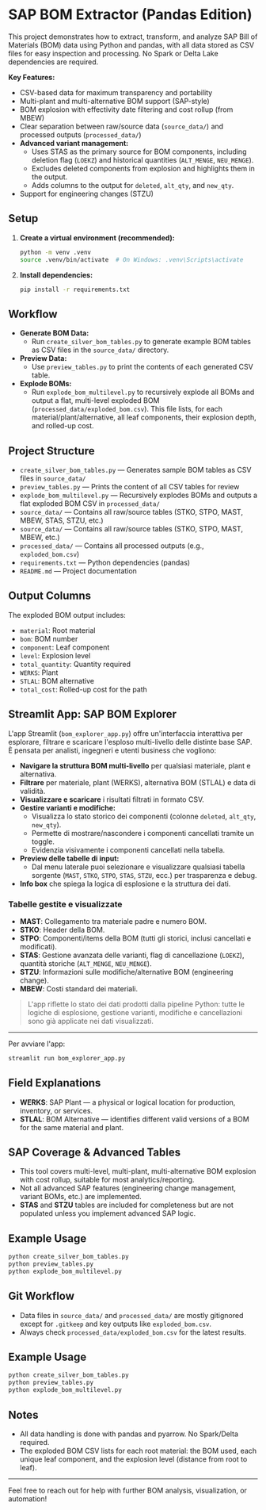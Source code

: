 # SAP BOM Extractor (Pandas Edition)

This project demonstrates how to extract, transform, and analyze SAP Bill of Materials (BOM) data using Python and pandas, with all data stored as CSV files for easy inspection and processing. No Spark or Delta Lake dependencies are required.

**Key Features:**
- CSV-based data for maximum transparency and portability
- Multi-plant and multi-alternative BOM support (SAP-style)
- BOM explosion with effectivity date filtering and cost rollup (from MBEW)
- Clear separation between raw/source data (`source_data/`) and processed outputs (`processed_data/`)
- **Advanced variant management:**
  - Uses STAS as the primary source for BOM components, including deletion flag (`LOEKZ`) and historical quantities (`ALT_MENGE`, `NEU_MENGE`).
  - Excludes deleted components from explosion and highlights them in the output.
  - Adds columns to the output for `deleted`, `alt_qty`, and `new_qty`.
- Support for engineering changes (STZU)

## Setup

1. **Create a virtual environment (recommended):**
   ```bash
   python -m venv .venv
   source .venv/bin/activate  # On Windows: .venv\Scripts\activate
   ```
2. **Install dependencies:**
   ```bash
   pip install -r requirements.txt
   ```

## Workflow

- **Generate BOM Data:**
  - Run `create_silver_bom_tables.py` to generate example BOM tables as CSV files in the `source_data/` directory.
- **Preview Data:**
  - Use `preview_tables.py` to print the contents of each generated CSV table.
- **Explode BOMs:**
  - Run `explode_bom_multilevel.py` to recursively explode all BOMs and output a flat, multi-level exploded BOM (`processed_data/exploded_bom.csv`). This file lists, for each material/plant/alternative, all leaf components, their explosion depth, and rolled-up cost.

## Project Structure

- `create_silver_bom_tables.py` — Generates sample BOM tables as CSV files in `source_data/`
- `preview_tables.py` — Prints the content of all CSV tables for review
- `explode_bom_multilevel.py` — Recursively explodes BOMs and outputs a flat exploded BOM CSV in `processed_data/`
- `source_data/` — Contains all raw/source tables (STKO, STPO, MAST, MBEW, STAS, STZU, etc.)
- `source_data/` — Contains all raw/source tables (STKO, STPO, MAST, MBEW, etc.)
- `processed_data/` — Contains all processed outputs (e.g., `exploded_bom.csv`)
- `requirements.txt` — Python dependencies (pandas)
- `README.md` — Project documentation

## Output Columns

The exploded BOM output includes:
- `material`: Root material
- `bom`: BOM number
- `component`: Leaf component
- `level`: Explosion level
- `total_quantity`: Quantity required
- `WERKS`: Plant
- `STLAL`: BOM alternative
- `total_cost`: Rolled-up cost for the path

## Streamlit App: SAP BOM Explorer

L'app Streamlit (`bom_explorer_app.py`) offre un'interfaccia interattiva per esplorare, filtrare e scaricare l'esploso multi-livello delle distinte base SAP. È pensata per analisti, ingegneri e utenti business che vogliono:

- **Navigare la struttura BOM multi-livello** per qualsiasi materiale, plant e alternativa.
- **Filtrare** per materiale, plant (WERKS), alternativa BOM (STLAL) e data di validità.
- **Visualizzare e scaricare** i risultati filtrati in formato CSV.
- **Gestire varianti e modifiche:**
  - Visualizza lo stato storico dei componenti (colonne `deleted`, `alt_qty`, `new_qty`).
  - Permette di mostrare/nascondere i componenti cancellati tramite un toggle.
  - Evidenzia visivamente i componenti cancellati nella tabella.
- **Preview delle tabelle di input:**
  - Dal menu laterale puoi selezionare e visualizzare qualsiasi tabella sorgente (`MAST`, `STKO`, `STPO`, `STAS`, `STZU`, ecc.) per trasparenza e debug.
- **Info box** che spiega la logica di esplosione e la struttura dei dati.

### Tabelle gestite e visualizzate
- **MAST**: Collegamento tra materiale padre e numero BOM.
- **STKO**: Header della BOM.
- **STPO**: Componenti/items della BOM (tutti gli storici, inclusi cancellati e modificati).
- **STAS**: Gestione avanzata delle varianti, flag di cancellazione (`LOEKZ`), quantità storiche (`ALT_MENGE`, `NEU_MENGE`).
- **STZU**: Informazioni sulle modifiche/alternative BOM (engineering change).
- **MBEW**: Costi standard dei materiali.

> L'app riflette lo stato dei dati prodotti dalla pipeline Python: tutte le logiche di esplosione, gestione varianti, modifiche e cancellazioni sono già applicate nei dati visualizzati.

---

Per avviare l'app:
```bash
streamlit run bom_explorer_app.py
```

## Field Explanations
- **WERKS**: SAP Plant — a physical or logical location for production, inventory, or services.
- **STLAL**: BOM Alternative — identifies different valid versions of a BOM for the same material and plant.

## SAP Coverage & Advanced Tables
- This tool covers multi-level, multi-plant, multi-alternative BOM explosion with cost rollup, suitable for most analytics/reporting.
- Not all advanced SAP features (engineering change management, variant BOMs, etc.) are implemented.
- **STAS** and **STZU** tables are included for completeness but are not populated unless you implement advanced SAP logic.

## Example Usage

```bash
python create_silver_bom_tables.py
python preview_tables.py
python explode_bom_multilevel.py
```

## Git Workflow

- Data files in `source_data/` and `processed_data/` are mostly gitignored except for `.gitkeep` and key outputs like `exploded_bom.csv`.
- Always check `processed_data/exploded_bom.csv` for the latest results.

## Example Usage

```bash
python create_silver_bom_tables.py
python preview_tables.py
python explode_bom_multilevel.py
```

## Notes
- All data handling is done with pandas and pyarrow. No Spark/Delta required.
- The exploded BOM CSV lists for each root material: the BOM used, each unique leaf component, and the explosion level (distance from root to leaf).

---

Feel free to reach out for help with further BOM analysis, visualization, or automation!
